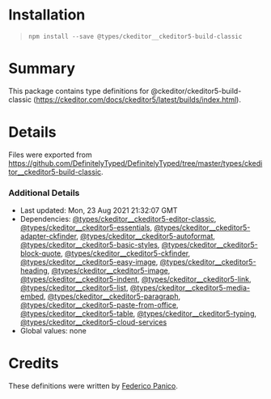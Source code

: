 # Installation
> `npm install --save @types/ckeditor__ckeditor5-build-classic`

# Summary
This package contains type definitions for @ckeditor/ckeditor5-build-classic (https://ckeditor.com/docs/ckeditor5/latest/builds/index.html).

# Details
Files were exported from https://github.com/DefinitelyTyped/DefinitelyTyped/tree/master/types/ckeditor__ckeditor5-build-classic.

### Additional Details
 * Last updated: Mon, 23 Aug 2021 21:32:07 GMT
 * Dependencies: [@types/ckeditor__ckeditor5-editor-classic](https://npmjs.com/package/@types/ckeditor__ckeditor5-editor-classic), [@types/ckeditor__ckeditor5-essentials](https://npmjs.com/package/@types/ckeditor__ckeditor5-essentials), [@types/ckeditor__ckeditor5-adapter-ckfinder](https://npmjs.com/package/@types/ckeditor__ckeditor5-adapter-ckfinder), [@types/ckeditor__ckeditor5-autoformat](https://npmjs.com/package/@types/ckeditor__ckeditor5-autoformat), [@types/ckeditor__ckeditor5-basic-styles](https://npmjs.com/package/@types/ckeditor__ckeditor5-basic-styles), [@types/ckeditor__ckeditor5-block-quote](https://npmjs.com/package/@types/ckeditor__ckeditor5-block-quote), [@types/ckeditor__ckeditor5-ckfinder](https://npmjs.com/package/@types/ckeditor__ckeditor5-ckfinder), [@types/ckeditor__ckeditor5-easy-image](https://npmjs.com/package/@types/ckeditor__ckeditor5-easy-image), [@types/ckeditor__ckeditor5-heading](https://npmjs.com/package/@types/ckeditor__ckeditor5-heading), [@types/ckeditor__ckeditor5-image](https://npmjs.com/package/@types/ckeditor__ckeditor5-image), [@types/ckeditor__ckeditor5-indent](https://npmjs.com/package/@types/ckeditor__ckeditor5-indent), [@types/ckeditor__ckeditor5-link](https://npmjs.com/package/@types/ckeditor__ckeditor5-link), [@types/ckeditor__ckeditor5-list](https://npmjs.com/package/@types/ckeditor__ckeditor5-list), [@types/ckeditor__ckeditor5-media-embed](https://npmjs.com/package/@types/ckeditor__ckeditor5-media-embed), [@types/ckeditor__ckeditor5-paragraph](https://npmjs.com/package/@types/ckeditor__ckeditor5-paragraph), [@types/ckeditor__ckeditor5-paste-from-office](https://npmjs.com/package/@types/ckeditor__ckeditor5-paste-from-office), [@types/ckeditor__ckeditor5-table](https://npmjs.com/package/@types/ckeditor__ckeditor5-table), [@types/ckeditor__ckeditor5-typing](https://npmjs.com/package/@types/ckeditor__ckeditor5-typing), [@types/ckeditor__ckeditor5-cloud-services](https://npmjs.com/package/@types/ckeditor__ckeditor5-cloud-services)
 * Global values: none

# Credits
These definitions were written by [Federico Panico](https://github.com/fedemp).
